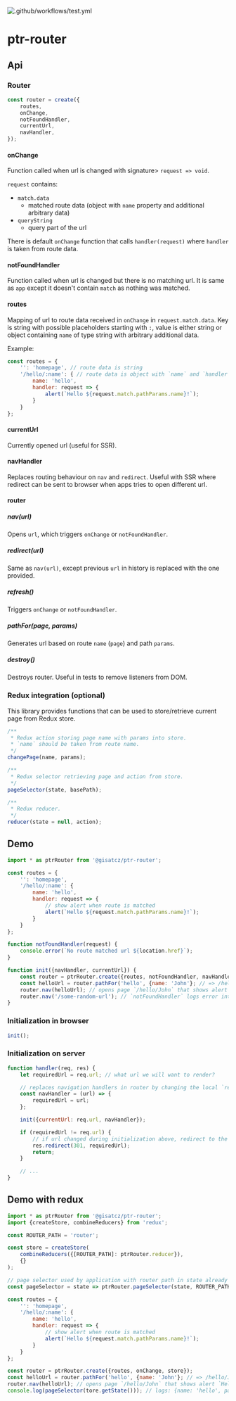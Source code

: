 ![.github/workflows/test.yml](https://github.com/gisat-panther/ptr-router/workflows/.github/workflows/test.yml/badge.svg?branch=master)

# ptr-router

## Api

### Router

```js
const router = create({
    routes,
    onChange,
    notFoundHandler,
    currentUrl,
    navHandler,
});
```

#### onChange

Function called when url is changed with signature> `request => void`.

`request` contains:
- `match.data`
    - matched route data (object with `name` property and additional arbitrary data)
- `queryString`
    - query part of the url

There is default `onChange` function that calls `handler(request)` where `handler` is taken from route data.

#### notFoundHandler

Function called when url is changed but there is no matching url. It is same as `app` except it doesn't contain `match` as nothing was matched.

#### routes

Mapping of url to route data received in `onChange` in `request.match.data`. Key is string with possible placeholders starting with `:`, value is either string or object containing `name` of type string with arbitrary additional data.

Example:
```js
const routes = {
    '': 'homepage', // route data is string
    '/hello/:name': { // route data is object with `name` and `handler` properties.
        name: 'hello',
        handler: request => {
            alert(`Hello ${request.match.pathParams.name}!`);
        }
    }
};
```

#### currentUrl

Currently opened url (useful for SSR).

#### navHandler

Replaces routing behaviour on `nav` and `redirect`. Useful with SSR where redirect can be sent to browser when apps tries to open different url.

#### router

##### nav(url)

Opens `url`, which triggers `onChange` or `notFoundHandler`.

##### redirect(url)

Same as `nav(url)`, except previous `url` in history is replaced with the one provided.

##### refresh()

Triggers `onChange` or `notFoundHandler`.

##### pathFor(page, params)

Generates url based on route `name` (`page`) and path `params`.

##### destroy()

Destroys router. Useful in tests to remove listeners from DOM.

### Redux integration (optional)

This library provides functions that can be used to store/retrieve current page from Redux store.

```js
/**
 * Redux action storing page name with params into store.
 * `name` should be taken from route name.
 */
changePage(name, params);

/**
 * Redux selector retrieving page and action from store.
 */
pageSelector(state, basePath);

/**
 * Redux reducer.
 */
reducer(state = null, action);
```

## Demo

```js
import * as ptrRouter from '@gisatcz/ptr-router';

const routes = {
    '': 'homepage',
    '/hello/:name': {
        name: 'hello',
        handler: request => {
            // show alert when route is matched
            alert(`Hello ${request.match.pathParams.name}!`);
        }
    }
};

function notFoundHandler(request) {
    console.error(`No route matched url ${location.href}`);
}

function init({navHandler, currentUrl}) {
    const router = ptrRouter.create({routes, notFoundHandler, navHandler, currentUrl});
    const helloUrl = router.pathFor('hello', {name: 'John'}; // => /hello/John
    router.nav(helloUrl); // opens page `/hello/John` that shows alert `Hello John!`
    router.nav('/some-random-url'); // `notFoundHandler` logs error into the console
}
```

### Initialization in browser

```js
init();
```

### Initialization on server

```js
function handler(req, res) {
    let requiredUrl = req.url; // what url we will want to render?

    // replaces navigation handlers in router by changing the local `requiredUrl`
    const navHandler = (url) => {
        requiredUrl = url;
    };

    init({currentUrl: req.url, navHandler});

    if (requiredUrl != req.url) {
        // if url changed during initialization above, redirect to the required url
        res.redirect(301, requiredUrl);
        return;
    }

    // ...
}
```

## Demo with redux

```js
import * as ptrRouter from '@gisatcz/ptr-router';
import {createStore, combineReducers} from 'redux';

const ROUTER_PATH = 'router';

const store = createStore(
    combineReducers({[ROUTER_PATH]: ptrRouter.reducer}),
    {}
);

// page selector used by application with router path in state already filled in
const pageSelector = state => ptrRouter.pageSelector(state, ROUTER_PATH);

const routes = {
    '': 'homepage',
    '/hello/:name': {
        name: 'hello',
        handler: request => {
            // show alert when route is matched
            alert(`Hello ${request.match.pathParams.name}!`);
        }
    }
};

const router = ptrRouter.create({routes, onChange, store});
const helloUrl = router.pathFor('hello', {name: 'John'}; // => /hello/John
router.nav(helloUrl); // opens page `/hello/John` that shows alert `Hello John!`
console.log(pageSelector(tore.getState())); // logs: {name: 'hello', params: {path: {name: 'John'}}}
```
